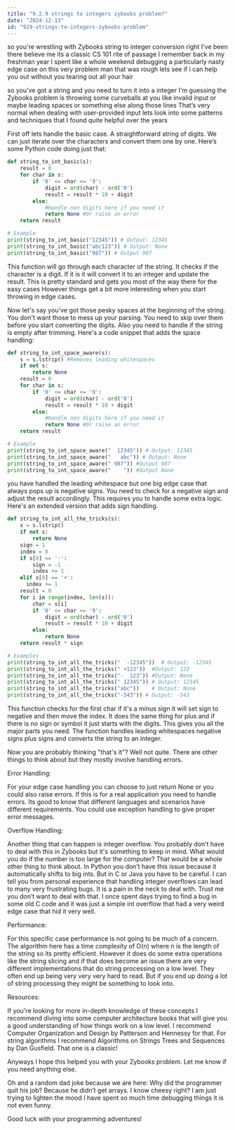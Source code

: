 ```yaml
---
title: "9.2.9 strings to integers zybooks problem?"
date: "2024-12-13"
id: "929-strings-to-integers-zybooks-problem"
---
```


 so you're wrestling with Zybooks string to integer conversion right I've been there believe me its a classic CS 101 rite of passage I remember back in my freshman year I spent like a whole weekend debugging a particularly nasty edge case on this very problem man that was rough lets see if i can help you out without you tearing out all your hair

so you've got a string and you need to turn it into a integer I'm guessing the Zybooks problem is throwing some curveballs at you like invalid input or maybe leading spaces or something else along those lines That’s very normal when dealing with user-provided input lets look into some patterns and techniques that I found quite helpful over the years

First off lets handle the basic case. A straightforward string of digits. We can just iterate over the characters and convert them one by one. Here’s some Python code doing just that:

```python
def string_to_int_basic(s):
    result = 0
    for char in s:
        if '0' <= char <= '9':
            digit = ord(char) - ord('0')
            result = result * 10 + digit
        else:
            #Handle non digits here if you need it
            return None #Or raise an error
    return result

# Example
print(string_to_int_basic("12345")) # Output: 12345
print(string_to_int_basic("abc123")) # Output: None
print(string_to_int_basic("987")) # Output 987

```

This function will go through each character of the string. It checks if the character is a digit. If it is it will convert it to an integer and update the result. This is pretty standard and gets you most of the way there for the easy cases However things get a bit more interesting when you start throwing in edge cases.

Now let's say you've got those pesky spaces at the beginning of the string. You don't want those to mess up your parsing. You need to skip over them before you start converting the digits. Also you need to handle if the string is empty after trimming. Here's a code snippet that adds the space handling:

```python
def string_to_int_space_aware(s):
    s = s.lstrip() #Removes leading whitespaces
    if not s:
        return None
    result = 0
    for char in s:
        if '0' <= char <= '9':
            digit = ord(char) - ord('0')
            result = result * 10 + digit
        else:
            #Handle non digits here if you need it
            return None #Or raise an error
    return result

# Example
print(string_to_int_space_aware("  12345")) # Output: 12345
print(string_to_int_space_aware("   abc")) # Output: None
print(string_to_int_space_aware(" 987")) #Output 987
print(string_to_int_space_aware("    ")) #Output None

```

you have handled the leading whitespace but one big edge case that always pops up is negative signs. You need to check for a negative sign and adjust the result accordingly. This requires you to handle some extra logic. Here's an extended version that adds sign handling.

```python
def string_to_int_all_the_tricks(s):
    s = s.lstrip()
    if not s:
        return None
    sign = 1
    index = 0
    if s[0] == '-':
        sign = -1
        index += 1
    elif s[0] == '+':
      index += 1
    result = 0
    for i in range(index, len(s)):
        char = s[i]
        if '0' <= char <= '9':
            digit = ord(char) - ord('0')
            result = result * 10 + digit
        else:
            return None
    return result * sign

# Examples
print(string_to_int_all_the_tricks("  -12345"))  # Output: -12345
print(string_to_int_all_the_tricks(" +123"))  #Output: 123
print(string_to_int_all_the_tricks("-  123")) #Output: None
print(string_to_int_all_the_tricks(" 12345")) # Output: 12345
print(string_to_int_all_the_tricks("abc"))    # Output: None
print(string_to_int_all_the_tricks("-543")) # Output: -543

```
This function checks for the first char if it's a minus sign it will set sign to negative and then move the index. It does the same thing for plus and if there is no sign or symbol it just starts with the digits. This gives you all the major parts you need. The function handles leading whitespaces negative signs plus signs and converts the string to an integer.

Now you are probably thinking "that's it"? Well not quite. There are other things to think about but they mostly involve handling errors.

Error Handling:

For your edge case handling you can choose to just return None or you could also raise errors. If this is for a real application you need to handle errors. Its good to know that different languages and scenarios have different requirements. You could use exception handling to give proper error messages.

Overflow Handling:

Another thing that can happen is integer overflow. You probably don’t have to deal with this in Zybooks but it's something to keep in mind. What would you do if the number is too large for the computer? That would be a whole other thing to think about. In Python you don’t have this issue because it automatically shifts to big ints. But in C or Java you have to be careful. I can tell you from personal experience that handling integer overflows can lead to many very frustrating bugs. It is a pain in the neck to deal with. Trust me you don’t want to deal with that. I once spent days trying to find a bug in some old C code and it was just a simple int overflow that had a very weird edge case that hid it very well.

Performance:

For this specific case performance is not going to be much of a concern. The algorithm here has a time complexity of O(n) where n is the length of the string so its pretty efficient. However it does do some extra operations like the string slicing and if that does become an issue there are very different implementations that do string processing on a low level. They often end up being very very very hard to read. But if you end up doing a lot of string processing they might be something to look into.

Resources:

If you're looking for more in-depth knowledge of these concepts I recommend diving into some computer architecture books that will give you a good understanding of how things work on a low level. I recommend Computer Organization and Design by Patterson and Hennessy for that. For string algorithms I recommend Algorithms on Strings Trees and Sequences by Dan Gusfield. That one is a classic!

Anyways I hope this helped you with your Zybooks problem. Let me know if you need anything else.

Oh and a random dad joke because we are here: Why did the programmer quit his job? Because he didn’t get arrays. I know cheesy right? I am just trying to lighten the mood I have spent so much time debugging things it is not even funny.

Good luck with your programming adventures!
